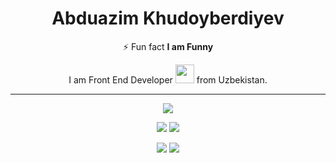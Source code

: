 <h1 align="center">Abduazim Khudoyberdiyev</h1>

<p align="center" > ⚡ Fun fact <b> I am Funny</b></p>
<div align="center" >
  I am Front End Developer <img src="https://media.giphy.com/media/WUlplcMpOCEmTGBtBW/giphy.gif" width="30"> from Uzbekistan.
</div>

----------------------------------------------------------------------------------------

<div align="center">
  
  ![](http://github-profile-summary-cards.vercel.app/api/cards/profile-details?username=abduazimkh&theme=moltack)

  ![](http://github-profile-summary-cards.vercel.app/api/cards/repos-per-language?username=abduazimkh&theme=moltack)
  ![](http://github-profile-summary-cards.vercel.app/api/cards/most-commit-language?username=abduazimkh&theme=moltack)

  ![](http://github-profile-summary-cards.vercel.app/api/cards/stats?username=abduazimkh&theme=moltack)
  ![](http://github-profile-summary-cards.vercel.app/api/cards/productive-time?username=abduazimkh&theme=moltack&utcOffset=8)
</div>
